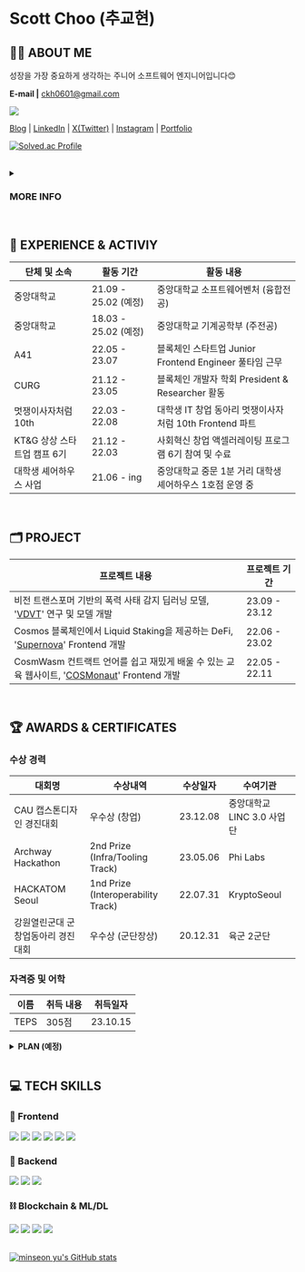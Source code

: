 # Scott Choo (추교현)

## 👋🏼 ABOUT ME

성장을 가장 중요하게 생각하는 주니어 소프트웨어 엔지니어입니다😊

**E-mail |** ckh0601@gmail.com

<a href="https://www.instagram.com/dev.chooble/" target="_blank"><img src="https://img.shields.io/badge/Instagram-E4405F?style=for-the-badge&logo=Instagram&logoColor=white"></a>


[Blog](https://scottxchoo.xyz/) | [LinkedIn](https://www.linkedin.com/in/%EA%B5%90%ED%98%84-%EC%B6%94-a61aa5155/) | [X(Twitter)](https://twitter.com/scottXchoo) | [Instagram](https://www.instagram.com/dev.chooble/) | [Portfolio](https://www.chooblog.xyz/)

[![Solved.ac Profile](http://mazassumnida.wtf/api/v2/generate_badge?boj=ckh0601)](https://solved.ac/ckh0601/)

<br/>

<details>
  <summary>
    <h3><b>MORE INFO</b></h3>
  </summary>
  <div markdown="1">
    
### Open Source
- **Frontend 스타터 개발** | [Frontend Simple Starter](https://github.com/scottXchoo/Frontend-Simple-Starter) | 23.09.18
- **오탈자 수정** ([PR Merged](https://github.com/sillsdev/docu-notion/pull/62)) | [docu-notion](https://github.com/sillsdev/docu-notion) | 23.08.05
    
    <br/>

🚀 **중앙대학교 기계공학부 & SW벤처융합전공** (25년 2월 졸업 예정)
    
- 손가락 몇 번 움직이는 것으로 **무한대에 가까운 영향력을 행사**할 수 있는 소프트웨어 개발에 매력을 느껴 기계공학도에서 소프트웨어 엔지니어가 되었습니다.
- 개발자 생태계 활성화에 기여하는 **오픈소스 프로젝트들**과 단기간 압축 성장할 수 있는 **해커톤 참가**를 좋아합니다.
<br/>

🔥 **약 1년 3개월 동안** Seed 150억 투자받은 [스타트업](https://www.a41.io/)에서 **프론트엔드 엔지니어**로 근무한 경험

- **주어진 일을 어떻게든 수행**하기 위해서 며칠씩 야근하며 밤을 새울 수 있는 **끈기와 열정**을 갖고 있습니다.
- 팀원들과 원활하게 협업하는데 필요한 **의사소통 능력**을 갖고 있어서 회사 동료분들과 트러블 없이 **즐겁게 회사 생활**을 했습니다.
<br/>

🎯 **프론트엔드 개발을 중심**으로 백엔드, 블록체인, ML/DL 등 여러 기술을 적절히 잘 사용하는 풀스택 소프트웨어 엔지니어가 장기적인 목표

- [**컴퓨터 비전 관련 딥러닝 프로젝트**](https://scottxchoo.xyz/pr-vdvt/)를 통해 **AI 도메인 지식**을 쌓았습니다.
- 블록체인 개발자 학회인 [**CURG**](http://www.curg.tech)를 **학회장으로서 약 1년간 운영**했고 [**블록체인 관련 리서치**](https://medium.com/curg/gasper-casper-ghost-5aa9c226265c)를 통해 **블록체인에 대한 지식**을 쌓았습니다.
  </div>
</details>
  
<br/>

## 🏢 EXPERIENCE & ACTIVIY
|**단체 및 소속**|**활동 기간**|**활동 내용**|
|------|---|---|
|중앙대학교|21.09 - 25.02 (예정)|중앙대학교 소프트웨어벤처 (융합전공)|
|중앙대학교|18.03 - 25.02 (예정)|중앙대학교 기계공학부 (주전공)|
|A41|22.05 - 23.07|블록체인 스타트업 Junior Frontend Engineer 풀타임 근무|
|CURG|21.12 - 23.05|블록체인 개발자 학회 President & Researcher 활동|
|멋쟁이사자처럼 10th|22.03 - 22.08|대학생 IT 창업 동아리 멋쟁이사자처럼 10th Frontend 파트|
|KT&G 상상 스타트업 캠프 6기|21.12 - 22.03|사회혁신 창업 액셀러레이팅 프로그램 6기 참여 및 수료|
|대학생 셰어하우스 사업|21.06 - ing|중앙대학교 중문 1분 거리 대학생 셰어하우스 1호점 운영 중|

<br/>

## 🗂️ PROJECT
|**프로젝트 내용**|**프로젝트 기간**|
|------|---|
|비전 트랜스포머 기반의 폭력 사태 감지 딥러닝 모델, '[VDVT](https://scottxchoo.xyz/pr-vdvt/)' 연구 및 모델 개발|23.09 - 23.12|
|Cosmos 블록체인에서 Liquid Staking을 제공하는 DeFi, '[Supernova](https://github.com/scottXchoo/Supernova-Frontend)' Frontend 개발|22.06 - 23.02|
|CosmWasm 컨트랙트 언어를 쉽고 재밌게 배울 수 있는 교육 웹사이트, '[COSMonaut](https://cosmonaut.cosmwasm.com/)' Frontend 개발|22.05 - 22.11|

<br/>

## 🏆 AWARDS & CERTIFICATES
### 수상 경력
|**대회명**|**수상내역**|**수상일자**|**수여기관**|
|------|---|---|------|
|CAU 캡스톤디자인 경진대회|우수상 (창업)|23.12.08|중앙대학교 LINC 3.0 사업단|
|Archway Hackathon|2nd Prize (Infra/Tooling Track)|23.05.06|Phi Labs|
|HACKATOM Seoul|1nd Prize (Interoperability Track)|22.07.31|KryptoSeoul|
|강원열린군대 군 창업동아리 경진대회|우수상 (군단장상)|20.12.31|육군 2군단|

### 자격증 및 어학

|**이름**|**취득 내용**|**취득일자**|
|---|---|---|
|TEPS|305점|23.10.15|

<details>
  <summary>
    <b>PLAN (예정)</b>
  </summary>
  <div markdown="1">
<br>
    
|**이름**|**취득 내용**|**취득일자**|
|---|---|---|
|SQLD|자격증|24.07.01|
|PCCP|Lv.4|24.06.01|
|PCSQL|Lv.4|24.06.01|
|정보처리기사|쟈격증|24.08.01|
|TOPCIT|400점|24.11.01|
|OPIc|IH|24.02.23|

  </div>
</details>

<br/>

## 💻 TECH SKILLS
### 📱 Frontend
<div>
  <img src="https://img.shields.io/badge/React-61DAFB?style=for-the-badge&logo=React&logoColor=black">
  <img src="https://img.shields.io/badge/Next.js-000000?style=for-the-badge&logo=Next.js&logoColor=white">
  <img src="https://img.shields.io/badge/Recoil-764ABC?style=for-the-badge&logo=Recoil&logoColor=white">
  <img src="https://img.shields.io/badge/React Query-FF4154?style=for-the-badge&logo=ReactQuery&logoColor=white">
  <img src="https://img.shields.io/badge/TypeScript-3178C6?style=for-the-badge&logo=TypeScript&logoColor=white">
  <img src="https://img.shields.io/badge/TailwindCSS-06B6D4?style=for-the-badge&logo=TailwindCSS&logoColor=white">
</div>

### 💽 Backend
<div>
  <img src="https://img.shields.io/badge/Java-004027?style=for-the-badge&logo=Jameson&logoColor=white">
  <img src="https://img.shields.io/badge/mysql-4479A1?style=for-the-badge&logo=mysql&logoColor=white">
  <img src="https://img.shields.io/badge/firebase-FFCA28?style=for-the-badge&logo=firebase&logoColor=white">
</div>

### ⛓️ Blockchain & ML/DL
<div>
  <img src="https://img.shields.io/badge/Solidity-363636?style=for-the-badge&logo=Solidity&logoColor=white">
  <img src="https://img.shields.io/badge/Python-3776AB?style=for-the-badge&logo=Python&logoColor=white">
  <img src="https://img.shields.io/badge/Keras-D00000?style=for-the-badge&logo=Keras&logoColor=white">
  <img src="https://img.shields.io/badge/Tensorflow-FF6F00?style=for-the-badge&logo=TensorFlow&logoColor=white">
</div>

<br/>

[![minseon yu's GitHub stats](https://github-readme-stats.vercel.app/api?username=scottXchoo&show_icons=true)](https://github.com/scottXchoo/github-readme-stats)
